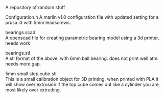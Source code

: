 A repository of random stuff

Configuration.h
 A marlin v1.0 configuration file with updated setting for a prusa i3 with 5mm leadscrews.

bearings.scad  
A openscad file for creating parametric bearing model using a 3d printer, needs work

bearings.stl  
A stl format of the above, with 6mm ball bearing. does not print well atm. needs more gap.

5mm small step cube.stl  
This is a small calibration object for 3D printing, when printed with PLA it will show over extrusion if the top cube comes out like a cylinder you are most likely over extruding. 
